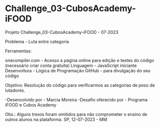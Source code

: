 # Challenge_03-CubosAcademy-iFOOD

Projeto Challenge_03-CubosAcademy-iFOOD - 07-2023

Problema - Luta entre categoria

Ferramentas:

onecompiler.com - Acesso a página online para edição e testes do código (necessário criar conta gratuita) 
Linguagem - JavaScript iniciante 
Desenvoltura - Lógica de Programação 
GitHub - para divulgação do seu código

Objetivo: Resolução do código para verificarmos as categorias de peso de lutadores.

-Desenvolvido por - Marcia Moreira 
-Desafio oferecido por - Programa iFOOD e Cubos Academy

Obs.: Alguns trexos foram omitidos para não comprometer o ensino de outros alunos na plataforma.
SP, 12-07-2023 - MM
